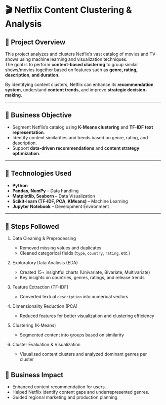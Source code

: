 # 🎬 Netflix Content Clustering & Analysis

## 📌 Project Overview
This project analyzes and clusters Netflix’s vast catalog of movies and TV shows using machine learning and visualization techniques.  
The goal is to perform **content-based clustering** to group similar shows/movies together based on features such as **genre, rating, description, and duration**.

By identifying content clusters, Netflix can enhance its **recommendation system**, understand **content trends**, and improve **strategic decision-making**.

---

## 🎯 Business Objective
- Segment Netflix’s catalog using **K-Means clustering** and **TF-IDF text representation**.
- Identify content similarities and trends based on genre, rating, and description.
- Support **data-driven recommendations** and **content strategy optimization**.

---

## 🧠 Technologies Used
- **Python**
- **Pandas, NumPy** – Data handling
- **Matplotlib, Seaborn** – Data Visualization
- **Scikit-learn (TF-IDF, PCA, KMeans)** – Machine Learning
- **Jupyter Notebook** – Development Environment

---

## 🧹 Steps Followed
1. Data Cleaning & Preprocessing 
   - Removed missing values and duplicates  
   - Cleaned categorical fields (`type`, `country`, `rating`, etc.)

2. Exploratory Data Analysis (EDA) 
   - Created 15+ insightful charts (Univariate, Bivariate, Multivariate)  
   - Key insights on countries, genres, ratings, and release trends

3. Feature Extraction (TF-IDF) 
   - Converted textual `description` into numerical vectors  

4. Dimensionality Reduction (PCA)
   - Reduced features for better visualization and clustering efficiency  

5. Clustering (K-Means) 
   - Segmented content into groups based on similarity  

6. Cluster Evaluation & Visualization 
   - Visualized content clusters and analyzed dominant genres per cluster  



## 💼 Business Impact
- Enhanced content recommendation for users.
- Helped Netflix identify content gaps and underrepresented genres.
- Guided regional marketing and production planning.

